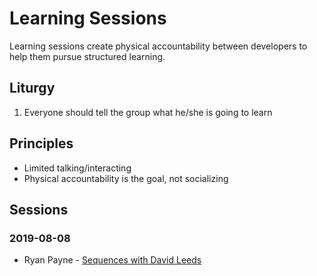 # Learning Sessions

Learning sessions create physical accountability between developers to help them pursue structured learning.

## Liturgy

1. Everyone should tell the group what he/she is going to learn

## Principles

- Limited talking/interacting
- Physical accountability is the goal, not socializing

## Sessions

### 2019-08-08

- Ryan Payne - [Sequences with David Leeds](https://soundcloud.com/user-38099918/sequences-with-david-leeds)
